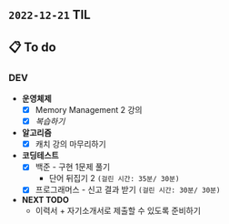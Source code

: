 ## `2022-12-21` TIL

## 📋 To do

### DEV

+ **운영체제**
  + [x] Memory Management 2 강의
  + [x] _복습하기_

+ **알고리즘**
  + [x] 캐치 강의 마무리하기

+ **코딩테스트**
  + [x] 백준 - 구현 1문제 풀기
    + 단어 뒤집기 2 `(걸린 시간: 35분/ 30분)`
  + [x] 프로그래머스 - 신고 결과 받기 `(걸린 시간: 30분/ 30분)`

+ **NEXT TODO**
  + 이력서 + 자기소개서로 제출할 수 있도록 준비하기
